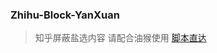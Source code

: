 ### Zhihu-Block-YanXuan
>知乎屏蔽盐选内容
>请配合油猴使用 [脚本直达](https://greasyfork.org/zh-CN/scripts/422339-%E7%9F%A5%E4%B9%8E%E5%B1%8F%E8%94%BD%E7%9B%90%E9%80%89)
